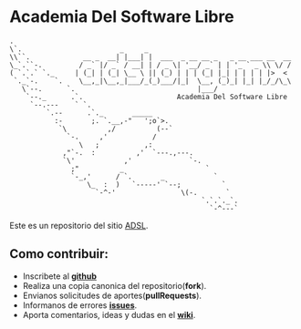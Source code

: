 Academia Del Software Libre
==========================================

    .                                                                    
    \`.                        _     _                                   
    \\``.             __ _  __| |___| |  ___  _ __ __ _   _ __ ___ __  __
    \_`.``-.         / _` |/ _` / __| | / _ \| '__/ _` | | '_ ` _ \\ \/ /
    ( `.`.` `._     | (_| | (_| \__ \ || (_) | | | (_| |_| | | | | |>  < 
     `._`-.    `.    \__,_|\__,_|___/_(_)___/|_|  \__, (_)_| |_| |_/_/\_\
       \`--.      `.                              |___/                  
        `--._      .`.                       Academia Del Software Libre 
         `--.---    ` `.                                                 
             `.--      .`._       _____                                  
               :-       ;. `.__,-"   ';o`>.                              
                `\          ,/          (--`                             
                  `-.     ,'           /                                 
                     \   ;           ,:                                  
                 ,"`-.  :          ,'  `---.,---.                        
                 `\'            ,'              `-.                      
                   ;"          _                    `                    
                   `-_,'      / `.       _            `                  
                       \_  :  )   `-----' `--;          `                
                         `-^-'                \(-.       `               
                                                   `.`.`._`.             
                                                     `-^---`             

Este es un repositorio del sitio [ADSL](http://www.adsl.org.mx/).

## Como contribuir:
 - Inscribete al [__github__](https://github.com/signup/free)
 - Realiza una copia canonica del repositorio(__fork__).
 - Envianos solicitudes de aportes(__pullRequests__).
 - Informanos de errores [__issues__](https://github.com/mundoSICA/ADSL/issues).
 - Aporta comentarios, ideas y dudas en el [__wiki__](https://github.com/mundoSICA/ADSL/wiki).
 


